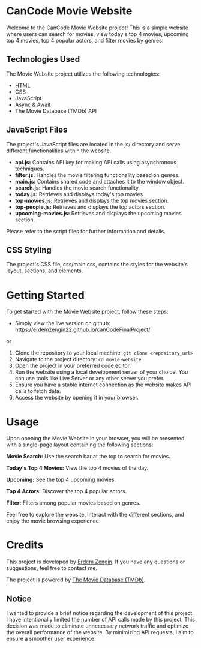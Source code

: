 # CanCode Movie Website

Welcome to the CanCode Movie Website project! This is a simple website where users can search for movies, view today's top 4 movies, upcoming top 4 movies, top 4 popular actors, and filter movies by genres.

## Technologies Used

The Movie Website project utilizes the following technologies:

- HTML
- CSS
- JavaScript
- Async & Await
- The Movie Database (TMDb) API

## JavaScript Files

The project's JavaScript files are located in the js/ directory and serve different functionalities within the website.

- **api.js:** Contains API key for making API calls using asynchronous techniques.
- **filter.js:** Handles the movie filtering functionality based on genres.
- **main.js:** Contains shared code and attaches it to the window object.
- **search.js:** Handles the movie search functionality.
- **today.js:** Retrieves and displays today's top movies.
- **top-movies.js:** Retrieves and displays the top movies section.
- **top-people.js:** Retrieves and displays the top actors section.
- **upcoming-movies.js:** Retrieves and displays the upcoming movies section.

Please refer to the script files for further information and details.

## CSS Styling

The project's CSS file, css/main.css, contains the styles for the website's layout, sections, and elements.

# Getting Started

To get started with the Movie Website project, follow these steps:

- Simply view the live version on github: https://erdemzengin22.github.io/canCodeFinalProject/

or

1.  Clone the repository to your local machine: `git clone <repository_url>`
2.  Navigate to the project directory: `cd movie-website`
3. Open the project in your preferred code editor.
4. Run the website using a local development server of your choice. You can use tools like Live Server or any other server you prefer.
5. Ensure you have a stable internet connection as the website makes API calls to fetch data.
6. Access the website by opening it in your browser.

# Usage

Upon opening the Movie Website in your browser, you will be presented with a single-page layout containing the following sections:

**Movie Search:** Use the search bar at the top to search for movies.

**Today's Top 4 Movies:** View the top 4 movies of the day.

**Upcoming:** See the top 4 upcoming movies.

**Top 4 Actors:** Discover the top 4 popular actors.

**Filter:** Filters among popular movies based on genres.

Feel free to explore the website, interact with the different sections, and enjoy the movie browsing experience

# Credits

This project is developed by [Erdem Zengin](https://www.linkedin.com/in/erdem-zengin/). If you have any questions or suggestions, feel free to contact me.

The project is powered by [The Movie Database (TMDb)](https://www.themoviedb.org).

## Notice

I wanted to provide a brief notice regarding the development of this project. I have intentionally limited the number of API calls made by this project. This decision was made to eliminate unnecessary network traffic and optimize the overall performance of the website. By minimizing API requests, I aim to ensure a smoother user experience.